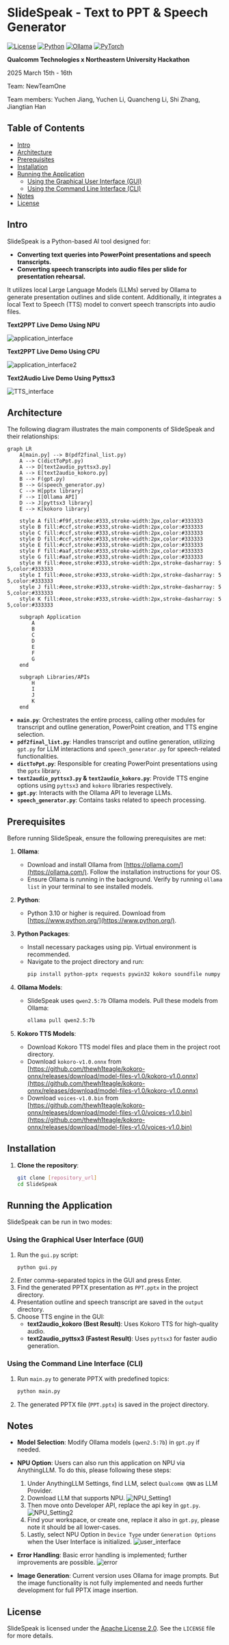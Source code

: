 # SlideSpeak - Text to PPT &amp; Speech Generator

[![License](https://img.shields.io/badge/License-Apache%202.0-blue.svg)](https://opensource.org/licenses/Apache-2.0)
[![Python](https://img.shields.io/badge/Python-3.10+-blue?logo=python&logoColor=white)](https://www.python.org)
[![Ollama](https://img.shields.io/badge/Ollama-blue?logo=ollama&logoColor=white)](https://ollama.com/)
[![PyTorch](https://img.shields.io/badge/PyTorch-blue?logo=pytorch&logoColor=white)](https://pytorch.org/)

**Qualcomm Technologies x Northeastern University Hackathon**

2025 March 15th - 16th

Team: NewTeamOne

Team members: Yuchen Jiang, Yuchen Li, Quancheng Li, Shi Zhang, Jiangtian Han

## Table of Contents

- [Intro](#intro)
- [Architecture](#architecture)
- [Prerequisites](#prerequisites)
- [Installation](#installation)
- [Running the Application](#running-the-application)
  - [Using the Graphical User Interface (GUI)](#using-the-graphical-user-interface-gui)
  - [Using the Command Line Interface (CLI)](#using-the-command-line-interface-cli)
- [Notes](#notes)
- [License](#license)

## Intro

SlideSpeak is a Python-based AI tool designed for:

- **Converting text queries into PowerPoint presentations and speech transcripts.**
- **Converting speech transcripts into audio files per slide for presentation rehearsal.**

It utilizes local Large Language Models (LLMs) served by Ollama to generate presentation outlines and slide content. Additionally, it integrates a local Text to Speech (TTS) model to convert speech transcripts into audio files.

**Text2PPT Live Demo Using NPU**

![application_interface](/screenshots/live_demo_npu-ezgif.com-speed.gif)

**Text2PPT Live Demo Using CPU**

![application_interface2](/screenshots/live_demo_cpu-ezgif.com-speed.gif)

**Text2Audio Live Demo Using Pyttsx3**

![TTS_interface](/screenshots/live_demo_tts.gif)

## Architecture

The following diagram illustrates the main components of SlideSpeak and their relationships:

```mermaid
graph LR
    A[main.py] --> B(pdf2final_list.py)
    A --> C(dictToPpt.py)
    A --> D[text2audio_pyttsx3.py]
    A --> E[text2audio_kokoro.py]
    B --> F(gpt.py)
    B --> G(speech_generator.py)
    C --> H[pptx library]
    F --> I[Ollama API]
    D --> J[pyttsx3 library]
    E --> K[kokoro library]

    style A fill:#f9f,stroke:#333,stroke-width:2px,color:#333333
    style B fill:#ccf,stroke:#333,stroke-width:2px,color:#333333
    style C fill:#ccf,stroke:#333,stroke-width:2px,color:#333333
    style D fill:#ccf,stroke:#333,stroke-width:2px,color:#333333
    style E fill:#ccf,stroke:#333,stroke-width:2px,color:#333333
    style F fill:#aaf,stroke:#333,stroke-width:2px,color:#333333
    style G fill:#aaf,stroke:#333,stroke-width:2px,color:#333333
    style H fill:#eee,stroke:#333,stroke-width:2px,stroke-dasharray: 5 5,color:#333333
    style I fill:#eee,stroke:#333,stroke-width:2px,stroke-dasharray: 5 5,color:#333333
    style J fill:#eee,stroke:#333,stroke-width:2px,stroke-dasharray: 5 5,color:#333333
    style K fill:#eee,stroke:#333,stroke-width:2px,stroke-dasharray: 5 5,color:#333333

    subgraph Application
        A
        B
        C
        D
        E
        F
        G
    end

    subgraph Libraries/APIs
        H
        I
        J
        K
    end
```

- **`main.py`**: Orchestrates the entire process, calling other modules for transcript and outline generation, PowerPoint creation, and TTS engine selection.
- **`pdf2final_list.py`**: Handles transcript and outline generation, utilizing `gpt.py` for LLM interactions and `speech_generator.py` for speech-related functionalities.
- **`dictToPpt.py`**: Responsible for creating PowerPoint presentations using the `pptx` library.
- **`text2audio_pyttsx3.py` &amp; `text2audio_kokoro.py`**: Provide TTS engine options using `pyttsx3` and `kokoro` libraries respectively.
- **`gpt.py`**: Interacts with the Ollama API to leverage LLMs.
- **`speech_generator.py`**: Contains tasks related to speech processing.

## Prerequisites

Before running SlideSpeak, ensure the following prerequisites are met:

1.  **Ollama**:

    - Download and install Ollama from [https://ollama.com/](https://ollama.com/). Follow the installation instructions for your OS.
    - Ensure Ollama is running in the background. Verify by running `ollama list` in your terminal to see installed models.

2.  **Python**:

    - Python 3.10 or higher is required. Download from [https://www.python.org/](https://www.python.org/).

3.  **Python Packages**:

    - Install necessary packages using pip. Virtual environment is recommended.
    - Navigate to the project directory and run:
      ```bash
      pip install python-pptx requests pywin32 kokoro soundfile numpy
      ```

4.  **Ollama Models**:

    - SlideSpeak uses `qwen2.5:7b` Ollama models. Pull these models from Ollama:
      ```bash
      ollama pull qwen2.5:7b
      ```

5.  **Kokoro TTS Models**:
    - Download Kokoro TTS model files and place them in the project root directory.
    - Download `kokoro-v1.0.onnx` from [https://github.com/thewh1teagle/kokoro-onnx/releases/download/model-files-v1.0/kokoro-v1.0.onnx](https://github.com/thewh1teagle/kokoro-onnx/releases/download/model-files-v1.0/kokoro-v1.0.onnx)
    - Download `voices-v1.0.bin` from [https://github.com/thewh1teagle/kokoro-onnx/releases/download/model-files-v1.0/voices-v1.0.bin](https://github.com/thewh1teagle/kokoro-onnx/releases/download/model-files-v1.0/voices-v1.0.bin)

## Installation

1.  **Clone the repository**:
    ```bash
    git clone [repository_url]
    cd SlideSpeak
    ```

## Running the Application

SlideSpeak can be run in two modes:

### Using the Graphical User Interface (GUI)

1.  Run the `gui.py` script:
    ```bash
    python gui.py
    ```
2.  Enter comma-separated topics in the GUI and press Enter.
3.  Find the generated PPTX presentation as `PPT.pptx` in the project directory.
4.  Presentation outline and speech transcript are saved in the `output` directory.
5.  Choose TTS engine in the GUI:
    - **text2audio_kokoro (Best Result)**: Uses Kokoro TTS for high-quality audio.
    - **text2audio_pyttsx3 (Fastest Result)**: Uses `pyttsx3` for faster audio generation.

### Using the Command Line Interface (CLI)

1.  Run `main.py` to generate PPTX with predefined topics:
    ```bash
    python main.py
    ```
2.  The generated PPTX file (`PPT.pptx`) is saved in the project directory.

## Notes

- **Model Selection**: Modify Ollama models (`qwen2.5:7b`) in `gpt.py` if needed.

- **NPU Option**: Users can also run this application on NPU via AnythingLLM. To do this, please following these steps:
    1. Under AnythingLLM Settings, find LLM, select `Qualcomm QNN` as LLM Provider.
    2. Download LLM that supports NPU.
    ![NPU_Setting1](/screenshots/AnythingLLM_Setting_1.jpg)
    3. Then move onto Developer API, replace the api key in `gpt.py`.
    ![NPU_Setting2](/screenshots/AnythingLLM_Setting_2.jpg)
    4. Find your workspace, or create one, replace it also in `gpt.py`, please note it should be all lower-cases.
    5. Lastly, select NPU Option in `Device Type` under `Generation Options` when the User Interface is initialized.
    ![user_interface](/screenshots/main_gui.jpg)

- **Error Handling**: Basic error handling is implemented; further improvements are possible.
![error](/screenshots/error_log.jpg)
- **Image Generation**: Current version uses Ollama for image prompts. But the image functionality is not fully implemented and needs further development for full PPTX image insertion.

## License

SlideSpeak is licensed under the [Apache License 2.0](LICENSE). See the `LICENSE` file for more details.
